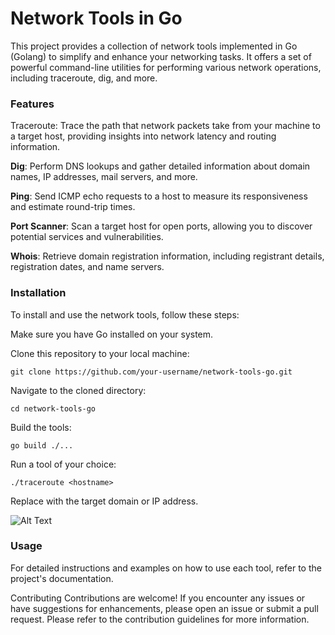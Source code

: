 # Network Tools in Go

This project provides a collection of network tools implemented in Go (Golang) to simplify and enhance your networking tasks. It offers a set of powerful command-line utilities for performing various network operations, including traceroute, dig, and more.

### Features
Traceroute: Trace the path that network packets take from your machine to a target host, providing insights into network latency and routing information.

**Dig**: Perform DNS lookups and gather detailed information about domain names, IP addresses, mail servers, and more.

**Ping**: Send ICMP echo requests to a host to measure its responsiveness and estimate round-trip times.

**Port Scanner**: Scan a target host for open ports, allowing you to discover potential services and vulnerabilities.

**Whois**: Retrieve domain registration information, including registrant details, registration dates, and name servers.


### Installation
To install and use the network tools, follow these steps:

Make sure you have Go installed on your system.

Clone this repository to your local machine:

```
git clone https://github.com/your-username/network-tools-go.git
```
Navigate to the cloned directory:

```
cd network-tools-go
```
Build the tools:

```
go build ./...
```

Run a tool of your choice:

```
./traceroute <hostname>
```
Replace <hostname> with the target domain or IP address.
  
![Alt Text](https://media.giphy.com/media/l0G18BkChcRRctMZ2/giphy.gif)

### Usage
For detailed instructions and examples on how to use each tool, refer to the project's documentation.

Contributing
Contributions are welcome! If you encounter any issues or have suggestions for enhancements, please open an issue or submit a pull request. Please refer to the contribution guidelines for more information.
